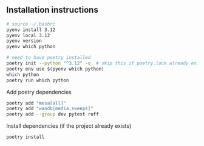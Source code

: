 


## Installation instructions

```bash
# source ~/.bashrc
pyenv install 3.12
pyenv local 3.12
pyenv version
pyenv which python

# need to have poetry installed
poetry init --python "^3.12" -q  # skip this if poetry.lock already exists
poetry env use $(pyenv which python)
which python
poetry run which python
```

Add poetry dependencies

```bash
poetry add "mesa[all]"
poetry add "wandb[media,sweeps]"
poetry add --group dev pytest ruff
```

Install dependencies (if the project already exists)

```bash
poetry install
```
